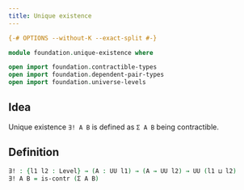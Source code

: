 ```yaml
---
title: Unique existence
---
```


```agda
{-# OPTIONS --without-K --exact-split #-}

module foundation.unique-existence where

open import foundation.contractible-types
open import foundation.dependent-pair-types
open import foundation.universe-levels
```

## Idea

Unique existence `∃! A B` is defined as `Σ A B` being contractible.

## Definition

```agda
∃! : {l1 l2 : Level} → (A : UU l1) → (A → UU l2) → UU (l1 ⊔ l2)
∃! A B = is-contr (Σ A B)
```
